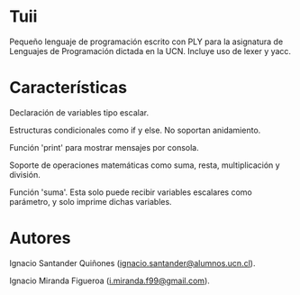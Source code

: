 # Tuii
Pequeño lenguaje de programación escrito con PLY para la asignatura de Lenguajes de Programación dictada en la UCN. Incluye uso de lexer y yacc.

# Características
Declaración de variables tipo escalar.

Estructuras condicionales como if y else. No soportan anidamiento.

Función 'print' para mostrar mensajes por consola.

Soporte de operaciones matemáticas como suma, resta, multiplicación y división.

Función 'suma'. Esta solo puede recibir variables escalares como parámetro, y solo imprime dichas variables.

# Autores
Ignacio Santander Quiñones (ignacio.santander@alumnos.ucn.cl).

Ignacio Miranda Figueroa (i.miranda.f99@gmail.com).
